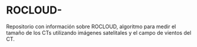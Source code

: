 # ROCLOUD-
Repositorio con información sobre ROCLOUD, algoritmo para medir el tamaño de los CTs utilizando imágenes satelitales y el campo de vientos del CT. 
